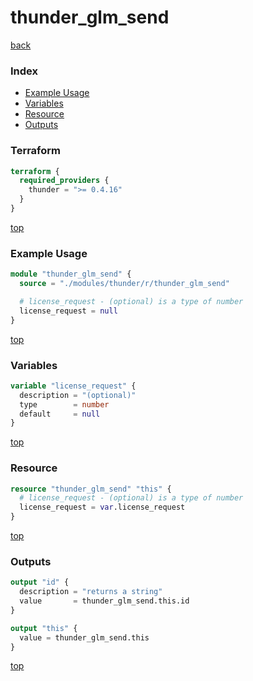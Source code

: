 # thunder_glm_send

[back](../thunder.md)

### Index

- [Example Usage](#example-usage)
- [Variables](#variables)
- [Resource](#resource)
- [Outputs](#outputs)

### Terraform

```terraform
terraform {
  required_providers {
    thunder = ">= 0.4.16"
  }
}
```

[top](#index)

### Example Usage

```terraform
module "thunder_glm_send" {
  source = "./modules/thunder/r/thunder_glm_send"

  # license_request - (optional) is a type of number
  license_request = null
}
```

[top](#index)

### Variables

```terraform
variable "license_request" {
  description = "(optional)"
  type        = number
  default     = null
}
```

[top](#index)

### Resource

```terraform
resource "thunder_glm_send" "this" {
  # license_request - (optional) is a type of number
  license_request = var.license_request
}
```

[top](#index)

### Outputs

```terraform
output "id" {
  description = "returns a string"
  value       = thunder_glm_send.this.id
}

output "this" {
  value = thunder_glm_send.this
}
```

[top](#index)